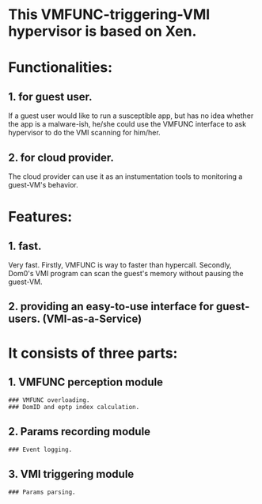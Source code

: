 # This VMFUNC-triggering-VMI hypervisor is based on Xen.

# Functionalities:
## 1. for guest user. 
If a guest user would like to run a susceptible app, but has no idea whether the app is a malware-ish, he/she could use the VMFUNC interface to ask hypervisor to do the VMI scanning for him/her.
## 2. for cloud provider. 
The cloud provider can use it as an instumentation tools to monitoring a guest-VM's behavior.

# Features:
## 1. fast. 
Very fast. Firstly, VMFUNC is way to faster than hypercall. Secondly, Dom0's VMI program can scan the guest's memory without pausing the guest-VM.
## 2. providing an easy-to-use interface for guest-users. (VMI-as-a-Service)

# It consists of three parts:
## 1. VMFUNC perception module
    ### VMFUNC overloading.
    ### DomID and eptp index calculation.
## 2. Params recording module
    ### Event logging.
## 3. VMI triggering module
    ### Params parsing.